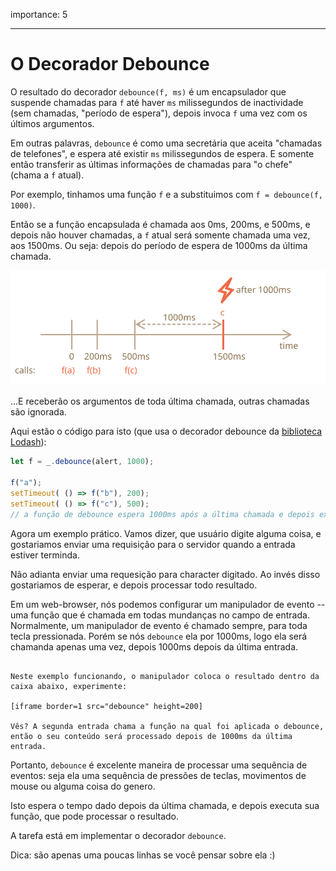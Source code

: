 importance: 5

---

# O Decorador Debounce

O resultado do decorador `debounce(f, ms)` é um encapsulador que suspende chamadas para `f` até haver `ms` milissegundos de inactividade (sem chamadas, "período de espera"), depois invoca `f` uma vez com os últimos argumentos.

Em outras palavras, `debounce` é como uma secretária que aceita "chamadas de telefones", e espera até existir `ms` milissegundos de espera. E somente então transferir as últimas informações de chamadas para "o chefe" (chama a `f` atual).

Por exemplo, tinhamos uma função `f` e a substituimos com `f = debounce(f, 1000)`.

Então se a função encapsulada é chamada aos 0ms, 200ms, e 500ms, e depois não houver chamadas, a `f` atual será somente chamada uma vez, aos 1500ms. Ou seja: depois do período de espera de 1000ms da última chamada.

![](debounce.svg)

...E receberão os argumentos de toda última chamada, outras chamadas são ignorada.

Aqui estão o código para isto (que usa o decorador debounce da [biblioteca Lodash](https://lodash.com/docs/4.17.15#debounce)):

```js
let f = _.debounce(alert, 1000);

f("a");
setTimeout( () => f("b"), 200);
setTimeout( () => f("c"), 500);
// a função de debounce espera 1000ms após a última chamada e depois executa: alert("c")
```

Agora um exemplo prático. Vamos dizer, que usuário digite alguma coisa, e gostariamos enviar uma requisição para o servidor quando a entrada estiver terminda.


Não adianta enviar uma requesição para character digitado. Ao invés disso gostariamos de esperar, e depois processar todo resultado.

Em um web-browser, nós podemos configurar um manipulador de evento -- uma função que é chamada em todas mundanças no campo de entrada. Normalmente, um manipulador de evento é chamado sempre, para toda tecla pressionada. Porém se nós `debounce` ela por 1000ms, logo ela será chamanda apenas uma vez, depois 1000ms depois da última entrada.

```online

Neste exemplo funcionando, o manipulador coloca o resultado dentro da caixa abaixo, experimente:

[iframe border=1 src="debounce" height=200]

Vês? A segunda entrada chama a função na qual foi aplicada o debounce, então o seu conteúdo será processado depois de 1000ms da última entrada.
```

Portanto, `debounce` é excelente maneira de processar uma sequência de eventos: seja ela uma sequência de pressões de teclas, movimentos de mouse ou alguma coisa do genero.

Isto espera o tempo dado depois da última chamada, e depois executa sua função, que pode processar o resultado.

A tarefa está em implementar o decorador `debounce`.

Dica: são apenas uma poucas linhas se você pensar sobre ela :)
